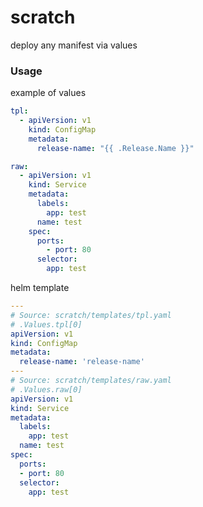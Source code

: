 # scratch

deploy any manifest via values

### Usage

example of values
```yaml
tpl:
  - apiVersion: v1
    kind: ConfigMap
    metadata:
      release-name: "{{ .Release.Name }}"

raw:
  - apiVersion: v1
    kind: Service
    metadata:
      labels:
        app: test
      name: test
    spec:
      ports:
        - port: 80
      selector:
        app: test
```

helm template
```yaml
---
# Source: scratch/templates/tpl.yaml
# .Values.tpl[0]
apiVersion: v1
kind: ConfigMap
metadata:
  release-name: 'release-name'
---
# Source: scratch/templates/raw.yaml
# .Values.raw[0]
apiVersion: v1
kind: Service
metadata:
  labels:
    app: test
  name: test
spec:
  ports:
  - port: 80
  selector:
    app: test
```
